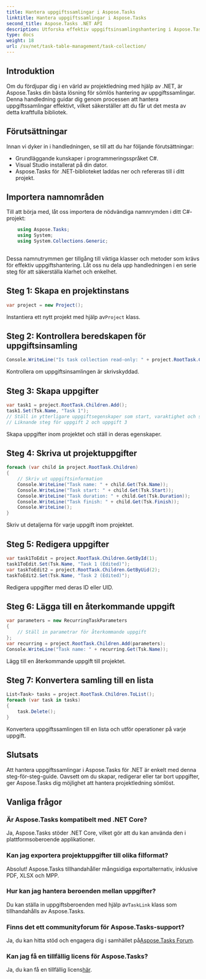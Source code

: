 ```yaml
---
title: Hantera uppgiftssamlingar i Aspose.Tasks
linktitle: Hantera uppgiftssamlingar i Aspose.Tasks
second_title: Aspose.Tasks .NET API
description: Utforska effektiv uppgiftsinsamlingshantering i Aspose.Tasks för .NET. Från skapande till redigering, behärska projektledning med lätthet.
type: docs
weight: 18
url: /sv/net/task-table-management/task-collection/
---
```

## Introduktion
Om du fördjupar dig i en värld av projektledning med hjälp av .NET, är Aspose.Tasks din bästa lösning för sömlös hantering av uppgiftssamlingar. Denna handledning guidar dig genom processen att hantera uppgiftssamlingar effektivt, vilket säkerställer att du får ut det mesta av detta kraftfulla bibliotek.
## Förutsättningar
Innan vi dyker in i handledningen, se till att du har följande förutsättningar:
- Grundläggande kunskaper i programmeringsspråket C#.
- Visual Studio installerat på din dator.
- Aspose.Tasks för .NET-biblioteket laddas ner och refereras till i ditt projekt.
## Importera namnområden
Till att börja med, låt oss importera de nödvändiga namnrymden i ditt C#-projekt:
```csharp
	using Aspose.Tasks;
    using System;
    using System.Collections.Generic;
    
```
Dessa namnutrymmen ger tillgång till viktiga klasser och metoder som krävs för effektiv uppgiftshantering.
Låt oss nu dela upp handledningen i en serie steg för att säkerställa klarhet och enkelhet.
## Steg 1: Skapa en projektinstans
```csharp
var project = new Project();
```
 Instantiera ett nytt projekt med hjälp av`Project` klass.
## Steg 2: Kontrollera beredskapen för uppgiftsinsamling
```csharp
Console.WriteLine("Is task collection read-only: " + project.RootTask.Children.IsReadOnly);
```
Kontrollera om uppgiftsinsamlingen är skrivskyddad.
## Steg 3: Skapa uppgifter
```csharp
var task1 = project.RootTask.Children.Add();
task1.Set(Tsk.Name, "Task 1");
// Ställ in ytterligare uppgiftsegenskaper som start, varaktighet och slut
// Liknande steg för uppgift 2 och uppgift 3
```
Skapa uppgifter inom projektet och ställ in deras egenskaper.
## Steg 4: Skriva ut projektuppgifter
```csharp
foreach (var child in project.RootTask.Children)
{
    // Skriv ut uppgiftsinformation
    Console.WriteLine("Task name: " + child.Get(Tsk.Name));
    Console.WriteLine("Task start: " + child.Get(Tsk.Start));
    Console.WriteLine("Task duration: " + child.Get(Tsk.Duration));
    Console.WriteLine("Task finish: " + child.Get(Tsk.Finish));
    Console.WriteLine();
}
```
Skriv ut detaljerna för varje uppgift inom projektet.
## Steg 5: Redigera uppgifter
```csharp
var task1ToEdit = project.RootTask.Children.GetById(1);
task1ToEdit.Set(Tsk.Name, "Task 1 (Edited)");
var taskToEdit2 = project.RootTask.Children.GetByUid(2);
taskToEdit2.Set(Tsk.Name, "Task 2 (Edited)");
```
Redigera uppgifter med deras ID eller UID.
## Steg 6: Lägga till en återkommande uppgift
```csharp
var parameters = new RecurringTaskParameters
{
    // Ställ in parametrar för återkommande uppgift
};
var recurring = project.RootTask.Children.Add(parameters);
Console.WriteLine("Task name: " + recurring.Get(Tsk.Name));
```
Lägg till en återkommande uppgift till projektet.
## Steg 7: Konvertera samling till en lista
```csharp
List<Task> tasks = project.RootTask.Children.ToList();
foreach (var task in tasks)
{
    task.Delete();
}
```
Konvertera uppgiftssamlingen till en lista och utför operationer på varje uppgift.
## Slutsats
Att hantera uppgiftssamlingar i Aspose.Tasks för .NET är enkelt med denna steg-för-steg-guide. Oavsett om du skapar, redigerar eller tar bort uppgifter, ger Aspose.Tasks dig möjlighet att hantera projektledning sömlöst.
## Vanliga frågor
### Är Aspose.Tasks kompatibelt med .NET Core?
Ja, Aspose.Tasks stöder .NET Core, vilket gör att du kan använda den i plattformsoberoende applikationer.
### Kan jag exportera projektuppgifter till olika filformat?
Absolut! Aspose.Tasks tillhandahåller mångsidiga exportalternativ, inklusive PDF, XLSX och MPP.
### Hur kan jag hantera beroenden mellan uppgifter?
 Du kan ställa in uppgiftsberoenden med hjälp av`TaskLink` klass som tillhandahålls av Aspose.Tasks.
### Finns det ett communityforum för Aspose.Tasks-support?
 Ja, du kan hitta stöd och engagera dig i samhället på[Aspose.Tasks Forum](https://forum.aspose.com/c/tasks/15).
### Kan jag få en tillfällig licens för Aspose.Tasks?
 Ja, du kan få en tillfällig licens[här](https://purchase.aspose.com/temporary-license/).